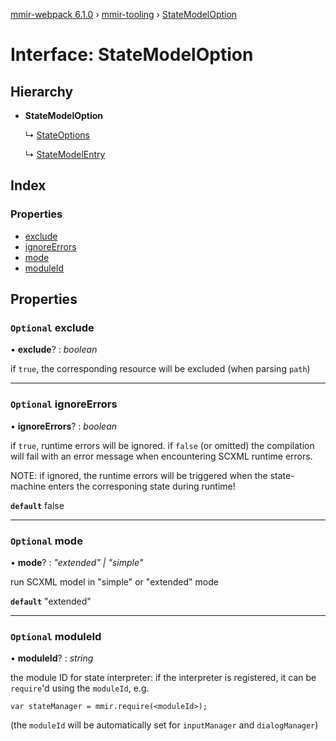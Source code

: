 [mmir-webpack 6.1.0](../README.md) › [mmir-tooling](../modules/mmir_tooling.md) › [StateModelOption](mmir_tooling.statemodeloption.md)

# Interface: StateModelOption

## Hierarchy

* **StateModelOption**

  ↳ [StateOptions](mmir_tooling.stateoptions.md)

  ↳ [StateModelEntry](mmir_tooling.statemodelentry.md)

## Index

### Properties

* [exclude](mmir_tooling.statemodeloption.md#optional-exclude)
* [ignoreErrors](mmir_tooling.statemodeloption.md#optional-ignoreerrors)
* [mode](mmir_tooling.statemodeloption.md#optional-mode)
* [moduleId](mmir_tooling.statemodeloption.md#optional-moduleid)

## Properties

### `Optional` exclude

• **exclude**? : *boolean*

if `true`, the corresponding resource will be excluded (when parsing `path`)

___

### `Optional` ignoreErrors

• **ignoreErrors**? : *boolean*

if `true`, runtime errors will be ignored.
 if `false` (or omitted) the compilation will fail with an error message
 when encountering SCXML runtime errors.

NOTE: if ignored, the runtime errors will be triggered when the state-machine
      enters the corresponing state during runtime!

**`default`** false

___

### `Optional` mode

• **mode**? : *"extended" | "simple"*

run SCXML model in "simple" or "extended" mode

**`default`** "extended"

___

### `Optional` moduleId

• **moduleId**? : *string*

the module ID for state interpreter:
if the interpreter is registered, it can be `require`'d using the `moduleId`, e.g.
```
var stateManager = mmir.require(<moduleId>);
```

(the `moduleId` will be automatically set for `inputManager` and `dialogManager`)

